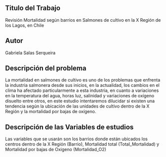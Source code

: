 ## Titulo del Trabajo
Revisión Mortalidad según barrios en Salmones de cultivo en la X Región de los Lagos, en Chile

## Autor
Gabriela Salas Serqueira

## Descripción del problema
La mortalidad en salmones de cultivo es uno de los problemas que enfrenta la industria salmonera desde sus inicios, en la actualidad, los cambios en el clima ha afectado particularmente a esta industria, en cuanto a variaciones en la temperatura del agua, horas luz, salinidad y variaciones de oxígeno disuelto entre otros, en este estudio intentaremos dilucidar si existen una tendencia según la ubicación de las unidades de cultivo dentro de la X Región y la mortalidad por bajas de oxígeno.

## Descripción de las Variables de estudios
Las variables que se usarán son los barrios donde están ubicados los centros dentro de la X Región (Barrio), Mortalidad total (Total_Mortalidad) y Mortalidad por bajas de Oxigeno (Mortalidad_O2)

